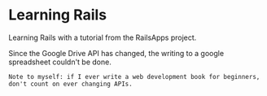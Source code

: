 Learning Rails
==

Learning Rails with a tutorial from the RailsApps project.

Since the Google Drive API has changed, the writing to a google spreadsheet couldn't be done.
	
	Note to myself: if I ever write a web development book for beginners, don't count on ever changing APIs.

